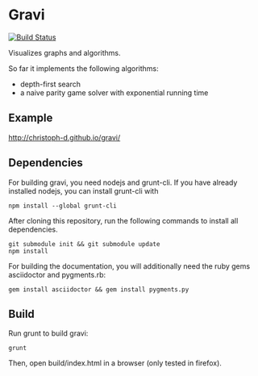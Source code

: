 Gravi
=====

[![Build Status](https://travis-ci.org/Christoph-D/gravi.svg?branch=master)](https://travis-ci.org/Christoph-D/gravi)

Visualizes graphs and algorithms.

So far it implements the following algorithms:
- depth-first search
- a naive parity game solver with exponential running time

Example
-------

http://christoph-d.github.io/gravi/

Dependencies
------------

For building gravi, you need nodejs and grunt-cli.  If you have
already installed nodejs, you can install grunt-cli with

```
npm install --global grunt-cli
```

After cloning this repository, run the following commands to install
all dependencies.

```
git submodule init && git submodule update
npm install
```

For building the documentation, you will additionally need the ruby
gems asciidoctor and pygments.rb:

```
gem install asciidoctor && gem install pygments.py
```

Build
-----

Run grunt to build gravi:

```
grunt
```

Then, open build/index.html in a browser (only tested in firefox).
